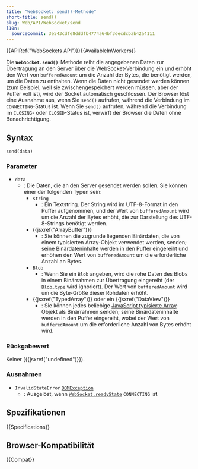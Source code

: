 ```yaml
---
title: "WebSocket: send()-Methode"
short-title: send()
slug: Web/API/WebSocket/send
l10n:
  sourceCommit: 3e543cdfe8dddfb4774a64bf3decdcbab42a4111
---
```


{{APIRef("WebSockets API")}}{{AvailableInWorkers}}

Die **`WebSocket.send()`**-Methode reiht die angegebenen Daten zur Übertragung an den Server über die WebSocket-Verbindung ein und erhöht den Wert von `bufferedAmount` um die Anzahl der Bytes, die benötigt werden, um die Daten zu enthalten. Wenn die Daten nicht gesendet werden können (zum Beispiel, weil sie zwischengespeichert werden müssen, aber der Puffer voll ist), wird der Socket automatisch geschlossen. Der Browser löst eine Ausnahme aus, wenn Sie `send()` aufrufen, während die Verbindung im `CONNECTING`-Status ist. Wenn Sie `send()` aufrufen, während die Verbindung im `CLOSING`- oder `CLOSED`-Status ist, verwirft der Browser die Daten ohne Benachrichtigung.

## Syntax

```js-nolint
send(data)
```

### Parameter

- `data`
  - : Die Daten, die an den Server gesendet werden sollen. Sie können einer der folgenden Typen sein:
    - `string`
      - : Ein Textstring. Der String wird im UTF-8-Format in den Puffer aufgenommen, und der Wert von `bufferedAmount` wird um die Anzahl der Bytes erhöht, die zur Darstellung des UTF-8-Strings benötigt werden.
    - {{jsxref("ArrayBuffer")}}
      - : Sie können die zugrunde liegenden Binärdaten, die von einem typisierten Array-Objekt verwendet werden, senden; seine Binärdateninhalte werden in den Puffer eingereiht und erhöhen den Wert von `bufferedAmount` um die erforderliche Anzahl an Bytes.
    - [`Blob`](/de/docs/Web/API/Blob)
      - : Wenn Sie ein `Blob` angeben, wird die rohe Daten des Blobs in einem Binärrahmen zur Übertragung eingereiht (der [`Blob.type`](/de/docs/Web/API/Blob/type) wird ignoriert). Der Wert von `bufferedAmount` wird um die Byte-Größe dieser Rohdaten erhöht.
    - {{jsxref("TypedArray")}} oder ein {{jsxref("DataView")}}
      - : Sie können jedes beliebige [JavaScript typisierte Array](/de/docs/Web/JavaScript/Guide/Typed_arrays)-Objekt als Binärrahmen senden; seine Binärdateninhalte werden in den Puffer eingereiht, wobei der Wert von `bufferedAmount` um die erforderliche Anzahl von Bytes erhöht wird.

### Rückgabewert

Keiner ({{jsxref("undefined")}}).

### Ausnahmen

- `InvalidStateError` [`DOMException`](/de/docs/Web/API/DOMException)
  - : Ausgelöst, wenn [`WebSocket.readyState`](/de/docs/Web/API/WebSocket/readyState) `CONNECTING` ist.

## Spezifikationen

{{Specifications}}

## Browser-Kompatibilität

{{Compat}}
